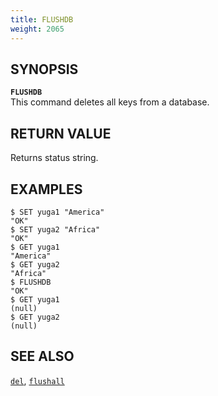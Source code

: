 ```yaml
---
title: FLUSHDB
weight: 2065
---
```


## SYNOPSIS
<b>`FLUSHDB`</b><br>
This command deletes all keys from a database.

## RETURN VALUE
Returns status string.

## EXAMPLES
```
$ SET yuga1 "America"
"OK"
$ SET yuga2 "Africa"
"OK"
$ GET yuga1
"America"
$ GET yuga2
"Africa"
$ FLUSHDB
"OK"
$ GET yuga1
(null)
$ GET yuga2
(null)
```

## SEE ALSO
[`del`](../del/), [`flushall`](../flushall/)
